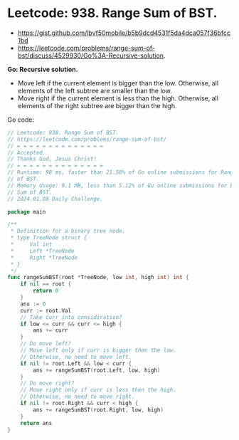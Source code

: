# Leetcode: 938. Range Sum of BST.

- https://gist.github.com/lbvf50mobile/b5b9dcd4531f5da4dca057f36bfcc1bd
- https://leetcode.com/problems/range-sum-of-bst/discuss/4529930/Go%3A-Recursive-solution.

**Go: Recursive solution.**

- Move left if the current element is bigger than the low. Otherwise, all
  elements of the left subtree are smaller than the low.
- Move right if the current element is less than the high. Otherwise, all
  elements of the right subtree are bigger than the high. 

Go code:
```Go
// Leetcode: 938. Range Sum of BST.
// https://leetcode.com/problems/range-sum-of-bst/
// = = = = = = = = = = = = = =
// Accepted.
// Thanks God, Jesus Christ!
// = = = = = = = = = = = = = =
// Runtime: 98 ms, faster than 21.50% of Go online submissions for Range Sum
// of BST.
// Memory Usage: 9.1 MB, less than 5.12% of Go online submissions for Range
// Sum of BST.
// 2024.01.08 Daily Challenge.

package main

/**
 * Definition for a binary tree node.
 * type TreeNode struct {
 *     Val int
 *     Left *TreeNode
 *     Right *TreeNode
 * }
 */
func rangeSumBST(root *TreeNode, low int, high int) int {
	if nil == root {
		return 0
	}
	ans := 0
	curr := root.Val
	// Take curr into considiration?
	if low <= curr && curr <= high {
		ans += curr
	}
	// Do move left?
	// Move left only if curr is bigger then the low.
	// Otherwise, no need to move left.
	if nil != root.Left && low < curr {
		ans += rangeSumBST(root.Left, low, high)
	}
	// Do move right?
	// Move right only if curr is less then the high.
	// Otherwise, no need to move right.
	if nil != root.Right && curr < high {
		ans += rangeSumBST(root.Right, low, high)
	}
	return ans
}
```
